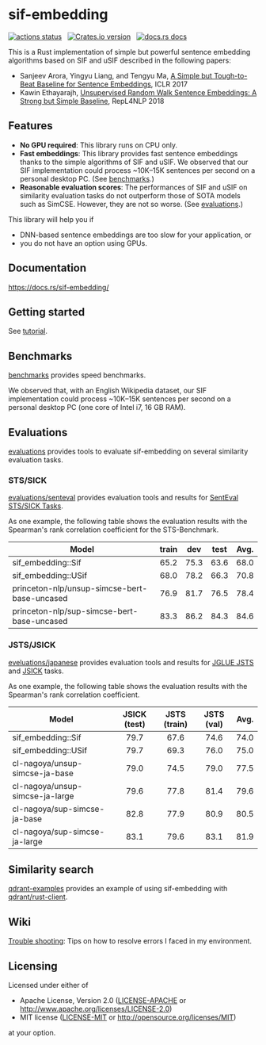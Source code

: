 # sif-embedding

<p align="left">
  <a href="https://github.com/kampersanda/sif-embedding/actions/workflows/rust.yml?query=branch%3Amain"><img src="https://img.shields.io/github/actions/workflow/status/kampersanda/sif-embedding/rust.yml?branch=main&style=flat-square" alt="actions status" /></a>
  &nbsp;
  <a href="https://crates.io/crates/sif-embedding"><img src="https://img.shields.io/crates/v/sif-embedding.svg?style=flat-square" alt="Crates.io version" /></a>
  &nbsp;
  <a href="https://docs.rs/sif-embedding"><img src="https://img.shields.io/badge/docs-latest-blue.svg?style=flat-square" alt="docs.rs docs" /></a>
</p>

This is a Rust implementation of simple but powerful sentence embedding algorithms based on
SIF and uSIF described in the following papers:

 - Sanjeev Arora, Yingyu Liang, and Tengyu Ma,
   [A Simple but Tough-to-Beat Baseline for Sentence Embeddings](https://openreview.net/forum?id=SyK00v5xx),
   ICLR 2017
 - Kawin Ethayarajh,
   [Unsupervised Random Walk Sentence Embeddings: A Strong but Simple Baseline](https://aclanthology.org/W18-3012/),
   RepL4NLP 2018

## Features

 - **No GPU required**: This library runs on CPU only.
 - **Fast embeddings**: This library provides fast sentence embeddings thanks to the simple algorithms of SIF and uSIF. We observed that our SIF implementation could process ~10K–15K sentences per second on a personal desktop PC. (See [benchmarks](./benchmarks/).)
 - **Reasonable evaluation scores**: The performances of SIF and uSIF on similarity evaluation tasks do not outperform those of SOTA models such as SimCSE. However, they are not so worse. (See [evaluations](./evaluations/).)

This library will help you if

 - DNN-based sentence embeddings are too slow for your application, or
 - you do not have an option using GPUs.

## Documentation

https://docs.rs/sif-embedding/

## Getting started

See [tutorial](./tutorial).

## Benchmarks

[benchmarks](./benchmarks/) provides speed benchmarks.

We observed that, with an English Wikipedia dataset,
our SIF implementation could process ~10K–15K sentences per second
on a personal desktop PC (one core of Intel i7, 16 GB RAM).

## Evaluations

[evaluations](./evaluations/) provides tools to evaluate sif-embedding on several similarity evaluation tasks.

### STS/SICK

[evaluations/senteval](./evaluations/senteval/) provides evaluation tools and results
for [SentEval STS/SICK Tasks](https://github.com/princeton-nlp/SimCSE/tree/main/SentEval).

As one example, the following table shows the evaluation results with the Spearman's rank correlation coefficient
for the STS-Benchmark.

| Model                                        | train |  dev  | test  | Avg.  |
| -------------------------------------------- | :---: | :---: | :---: | :---: |
| sif_embedding::Sif                           | 65.2  | 75.3  | 63.6  | 68.0  |
| sif_embedding::USif                          | 68.0  | 78.2  | 66.3  | 70.8  |
| princeton-nlp/unsup-simcse-bert-base-uncased | 76.9  | 81.7  | 76.5  | 78.4  |
| princeton-nlp/sup-simcse-bert-base-uncased   | 83.3  | 86.2  | 84.3  | 84.6  |

### JSTS/JSICK

[eveluations/japanese](./evaluations/japanese/) provides evaluation tools and results
for [JGLUE JSTS](https://github.com/yahoojapan/JGLUE) and [JSICK](https://github.com/verypluming/JSICK) tasks.

As one example, the following table shows the evaluation results with the Spearman's rank correlation coefficient.

| Model                           | JSICK (test) | JSTS (train) | JSTS (val) | Avg.  |
| ------------------------------- | :----------: | :----------: | :--------: | :---: |
| sif_embedding::Sif              |     79.7     |     67.6     |    74.6    | 74.0  |
| sif_embedding::USif             |     79.7     |     69.3     |    76.0    | 75.0  |
| cl-nagoya/unsup-simcse-ja-base  |     79.0     |     74.5     |    79.0    | 77.5  |
| cl-nagoya/unsup-simcse-ja-large |     79.6     |     77.8     |    81.4    | 79.6  |
| cl-nagoya/sup-simcse-ja-base    |     82.8     |     77.9     |    80.9    | 80.5  |
| cl-nagoya/sup-simcse-ja-large   |     83.1     |     79.6     |    83.1    | 81.9  |


## Similarity search

[qdrant-examples](./qdrant-examples/) provides an example of using sif-embedding with [qdrant/rust-client](https://github.com/qdrant/rust-client).

## Wiki

[Trouble shooting](https://github.com/kampersanda/sif-embedding/wiki/Trouble-shooting): Tips on how to resolve errors I faced in my environment.

## Licensing

Licensed under either of

 * Apache License, Version 2.0
   ([LICENSE-APACHE](LICENSE-APACHE) or http://www.apache.org/licenses/LICENSE-2.0)
 * MIT license
   ([LICENSE-MIT](LICENSE-MIT) or http://opensource.org/licenses/MIT)

at your option.
